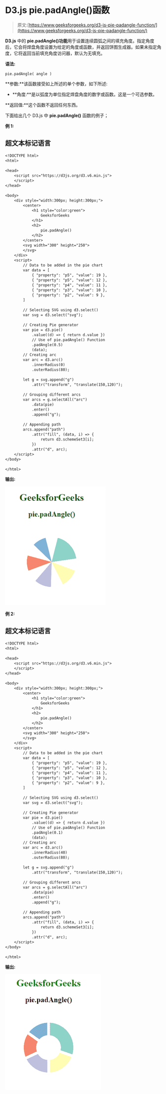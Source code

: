 # D3.js pie.padAngle()函数

> 原文:[https://www.geeksforgeeks.org/d3-js-pie-padangle-function/](https://www.geeksforgeeks.org/d3-js-pie-padangle-function/)

**D3.js** 中的 **pie.padAngle()功能**用于设置连续圆弧之间的填充角度。指定角度后，它会将焊盘角度设置为给定的角度或函数，并返回饼图生成器。如果未指定角度，它将返回当前填充角度访问器，默认为无填充。

**语法:**

```
pie.padAngle( angle )
```

**参数:**该函数接受如上所述的单个参数，如下所述:

*   **角度:**是以弧度为单位指定焊盘角度的数字或函数。这是一个可选参数。

**返回值:**这个函数不返回任何东西。

下面给出几个 D3.js 中 **pie.padAngle()** 函数的例子；

**例 1:**

## 超文本标记语言

```
<!DOCTYPE html>
<html>

<head>
    <script src="https://d3js.org/d3.v6.min.js">
    </script>
</head>

<body>
    <div style="width:300px; height:300px;">
        <center>
            <h1 style="color:green">
                GeeksforGeeks
            </h1>
            <h2>
                pie.padAngle()
            </h2>
        </center>
        <svg width="300" height="250">
        </svg>
    </div>
    <script>
        // Data to be added in the pie chart
        var data = [
            { "property": "p5", "value": 19 },
            { "property": "p5", "value": 12 },
            { "property": "p4", "value": 11 },
            { "property": "p3", "value": 10 },
            { "property": "p2", "value": 9 },
        ]

        // Selecting SVG using d3.select()
        var svg = d3.select("svg");

        // Creating Pie generator
        var pie = d3.pie()
            .value((d) => { return d.value })
            // Use of pie.padAngle() Function
            .padAngle(0.5)
            (data);
        // Creating arc
        var arc = d3.arc()
            .innerRadius(0)
            .outerRadius(80);

        let g = svg.append("g")
            .attr("transform", "translate(150,120)");

        // Grouping different arcs
        var arcs = g.selectAll("arc")
            .data(pie)
            .enter()
            .append("g");

        // Appending path
        arcs.append("path")
            .attr("fill", (data, i) => {
                return d3.schemeSet3[i];
            })
            .attr("d", arc);
    </script>
</body>

</html>
```

**输出:**

![](img/f4c41fa0250497855552811277589f35.png)

**例 2:**

## 超文本标记语言

```
<!DOCTYPE html>
<html>

<head>
    <script src="https://d3js.org/d3.v6.min.js">
    </script>
</head>

<body>
    <div style="width:300px; height:300px;">
        <center>
            <h1 style="color:green">
                GeeksforGeeks
            </h1>
            <h2>
                pie.padAngle()
            </h2>
        </center>
        <svg width="300" height="250">
        </svg>
    </div>
    <script>
        // Data to be added in the pie chart
        var data = [
            { "property": "p5", "value": 19 },
            { "property": "p5", "value": 12 },
            { "property": "p4", "value": 11 },
            { "property": "p3", "value": 10 },
            { "property": "p2", "value": 9 },
        ]

        // Selecting SVG using d3.select()
        var svg = d3.select("svg");

        // Creating Pie generator
        var pie = d3.pie()
            .value((d) => { return d.value })
            // Use of pie.padAngle() Function
            .padAngle(0.1)
            (data);
        // Creating arc
        var arc = d3.arc()
            .innerRadius(40)
            .outerRadius(80);

        let g = svg.append("g")
            .attr("transform", "translate(150,120)");

        // Grouping different arcs
        var arcs = g.selectAll("arc")
            .data(pie)
            .enter()
            .append("g");

        // Appending path
        arcs.append("path")
            .attr("fill", (data, i) => {
                return d3.schemeSet3[i];
            })
            .attr("d", arc);
    </script>
</body>

</html>
```

**输出:**

![](img/260e148ebea9a9a6992d558aaef12ab7.png)